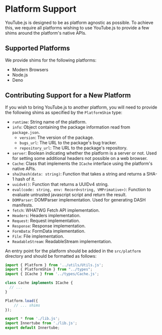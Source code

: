 # Platform Support

YouTube.js is designed to be as platform agnostic as possible. To achieve this, we require all platforms wishing to use YouTube.js to provide a few shims around the platform's native APIs.

## Supported Platforms

We provide shims for the following platforms:

- Modern Browsers
- Node.js
- Deno

## Contributing Support for a New Platform

If you wish to bring YouTube.js to another platform, you will need to provide the following shims as specified by the `PlatformShim` type:

- `runtime`: String name of the platform.
- `info`: Object containing the package information read from `package.json`.
  - `version`: The version of the package.
  - `bugs_url`: The URL to the package's bug tracker.
  - `repository_url`: The URL to the package's repository.
- `server`: Boolean indicating whether the platform is a server or not. Used for setting some additional headers not possible on a web browser.
- `Cache`: Class that implements the `ICache` interface using the platform's native APIs.
- `sha1hash(data: string)`: Function that takes a string and returns a SHA-1 hash of it.
- `uuidv4()`: Function that returns a UUIDv4 string.
- `eval(code: string, env: Record<string, VMPrimative>)`: Function to evaluate untrusted javascript script and return the result.
- `DOMParser`: DOMParser implementation. Used for generating DASH manifests.
- `fetch`: WHATWG Fetch API implementation.
- `Headers`: Headers implementation.
- `Request`: Request implementation.
- `Response`: Response implementation.
- `FormData`: FormData implementation.
- `File`: File implementation.
- `ReadableStream`: ReadableStream implementation.

An entry point for the platform should be added in the `src/platform` directory and should be formatted as follows:

```ts
import { Platform } from '../utils/Utils.js';
import { PlatformShim } from "../types";
import { ICache } from '../types/Cache.js';

class Cache implements ICache {
  // ...
}

Platform.load({
    // ... shims
});

export * from './lib.js';
import Innertube from './lib.js';
export default Innertube;
```
